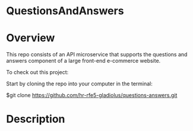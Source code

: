 # QuestionsAndAnswers
# Overview
This repo consists of an API microservice that supports the questions and answers component of a large front-end e-commerce website.

To check out this project:

Start by cloning the repo into your computer in the terminal:

$git clone https://github.com/hr-rfe5-gladiolus/questions-answers.git

# Description
